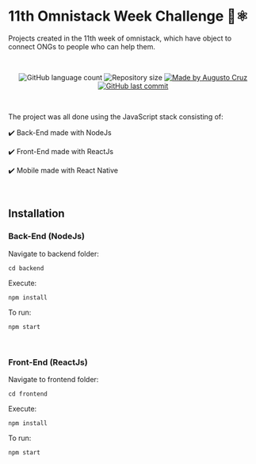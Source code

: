# 11th Omnistack Week Challenge 🚀⚛️

Projects created in the 11th week of omnistack, which have object to connect ONGs to people who can help them.

&nbsp;

<div align="center">
   <img alt="GitHub language count" src="https://img.shields.io/github/languages/count/augusto-cruz/omnistackweek11?color=%2304D361">

   <img alt="Repository size" src="https://img.shields.io/github/repo-size/augusto-cruz/omnistackweek11">
    
   <a href="https://www.linkedin.com/in/augustoccruz/">
      <img alt="Made by Augusto Cruz" src="https://img.shields.io/badge/made%20by-Augusto%20Cruz-%2304D361">
   </a>
   
   <a href="https://github.com/augusto-cruz/omnistackweek11/commits/master">
      <img alt="GitHub last commit" src="https://img.shields.io/github/last-commit/augusto-cruz/omnistackweek11">
   </a>
</div>

&nbsp;

The project was all done using the JavaScript stack consisting of:

✔️ Back-End made with NodeJs

✔️ Front-End made with ReactJs

✔️ Mobile made with React Native

&nbsp;
&nbsp;

## Installation


### **Back-End (NodeJs)**

Navigate to backend folder:

    cd backend

Execute:

    npm install

To run:

    npm start

&nbsp;

### **Front-End (ReactJs)**

Navigate to frontend folder:

    cd frontend

Execute:

    npm install

To run:

    npm start
